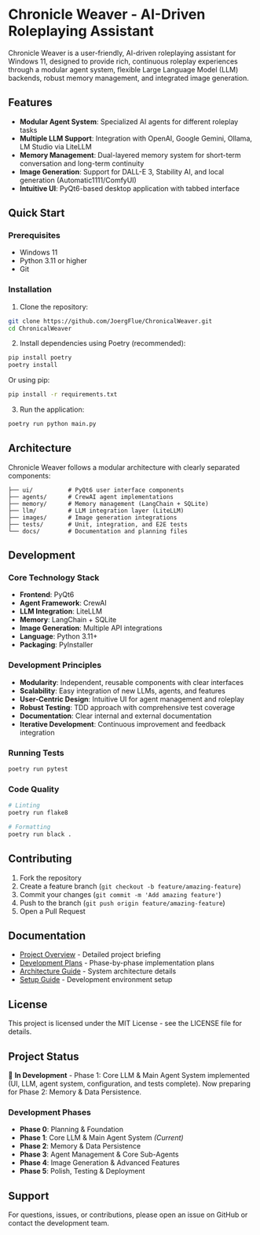 # Chronicle Weaver - AI-Driven Roleplaying Assistant

Chronicle Weaver is a user-friendly, AI-driven roleplaying assistant for Windows 11, designed to provide rich, continuous roleplay experiences through a modular agent system, flexible Large Language Model (LLM) backends, robust memory management, and integrated image generation.

## Features

- **Modular Agent System**: Specialized AI agents for different roleplay tasks
- **Multiple LLM Support**: Integration with OpenAI, Google Gemini, Ollama, LM Studio via LiteLLM
- **Memory Management**: Dual-layered memory system for short-term conversation and long-term continuity
- **Image Generation**: Support for DALL-E 3, Stability AI, and local generation (Automatic1111/ComfyUI)
- **Intuitive UI**: PyQt6-based desktop application with tabbed interface

## Quick Start

### Prerequisites

- Windows 11
- Python 3.11 or higher
- Git

### Installation

1. Clone the repository:
```bash
git clone https://github.com/JoergFlue/ChronicalWeaver.git
cd ChronicalWeaver
```

2. Install dependencies using Poetry (recommended):
```bash
pip install poetry
poetry install
```

Or using pip:
```bash
pip install -r requirements.txt
```

3. Run the application:
```bash
poetry run python main.py
```

## Architecture

Chronicle Weaver follows a modular architecture with clearly separated components:

```
├── ui/          # PyQt6 user interface components
├── agents/      # CrewAI agent implementations
├── memory/      # Memory management (LangChain + SQLite)
├── llm/         # LLM integration layer (LiteLLM)
├── images/      # Image generation integrations
├── tests/       # Unit, integration, and E2E tests
└── docs/        # Documentation and planning files
```

## Development

### Core Technology Stack

- **Frontend**: PyQt6
- **Agent Framework**: CrewAI
- **LLM Integration**: LiteLLM
- **Memory**: LangChain + SQLite
- **Image Generation**: Multiple API integrations
- **Language**: Python 3.11+
- **Packaging**: PyInstaller

### Development Principles

- **Modularity**: Independent, reusable components with clear interfaces
- **Scalability**: Easy integration of new LLMs, agents, and features
- **User-Centric Design**: Intuitive UI for agent management and roleplay
- **Robust Testing**: TDD approach with comprehensive test coverage
- **Documentation**: Clear internal and external documentation
- **Iterative Development**: Continuous improvement and feedback integration

### Running Tests

```bash
poetry run pytest
```

### Code Quality

```bash
# Linting
poetry run flake8

# Formatting
poetry run black .
```

## Contributing

1. Fork the repository
2. Create a feature branch (`git checkout -b feature/amazing-feature`)
3. Commit your changes (`git commit -m 'Add amazing feature'`)
4. Push to the branch (`git push origin feature/amazing-feature`)
5. Open a Pull Request

## Documentation

- [Project Overview](docs/PROJECT.md) - Detailed project briefing
- [Development Plans](docs/) - Phase-by-phase implementation plans
- [Architecture Guide](docs/architecture.md) - System architecture details
- [Setup Guide](docs/dev_setup.md) - Development environment setup

## License

This project is licensed under the MIT License - see the LICENSE file for details.

## Project Status

🚧 **In Development** - Phase 1: Core LLM & Main Agent System implemented (UI, LLM, agent system, configuration, and tests complete). Now preparing for Phase 2: Memory & Data Persistence.

### Development Phases

- **Phase 0**: Planning & Foundation
- **Phase 1**: Core LLM & Main Agent System *(Current)*
- **Phase 2**: Memory & Data Persistence
- **Phase 3**: Agent Management & Core Sub-Agents
- **Phase 4**: Image Generation & Advanced Features
- **Phase 5**: Polish, Testing & Deployment

## Support

For questions, issues, or contributions, please open an issue on GitHub or contact the development team.
